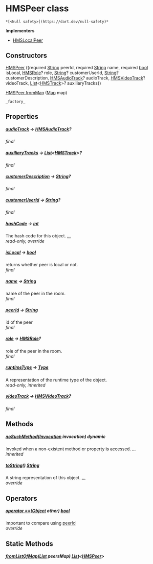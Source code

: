 


# HMSPeer class






    *[<Null safety>](https://dart.dev/null-safety)*








**Implementers**

- [HMSLocalPeer](../hmssdk_flutter/HMSLocalPeer-class.md)



## Constructors

[HMSPeer](../hmssdk_flutter/HMSPeer/HMSPeer.md) ({required [String](https://api.flutter.dev/flutter/dart-core/String-class.html) peerId, required [String](https://api.flutter.dev/flutter/dart-core/String-class.html) name, required [bool](https://api.flutter.dev/flutter/dart-core/bool-class.html) isLocal, [HMSRole](../hmssdk_flutter/HMSRole-class.md)? role, [String](https://api.flutter.dev/flutter/dart-core/String-class.html)? customerUserId, [String](https://api.flutter.dev/flutter/dart-core/String-class.html)? customerDescription, [HMSAudioTrack](../hmssdk_flutter/HMSAudioTrack-class.md)? audioTrack, [HMSVideoTrack](../hmssdk_flutter/HMSVideoTrack-class.md)? videoTrack, [List](https://api.flutter.dev/flutter/dart-core/List-class.html)&lt;[HMSTrack](../hmssdk_flutter/HMSTrack-class.md)>? auxiliaryTracks})

    

[HMSPeer.fromMap](../hmssdk_flutter/HMSPeer/HMSPeer.fromMap.md) ([Map](https://api.flutter.dev/flutter/dart-core/Map-class.html) map)

    _factory_


## Properties

##### [audioTrack](../hmssdk_flutter/HMSPeer/audioTrack.md) &#8594; [HMSAudioTrack](../hmssdk_flutter/HMSAudioTrack-class.md)?



   
_final_



##### [auxiliaryTracks](../hmssdk_flutter/HMSPeer/auxiliaryTracks.md) &#8594; [List](https://api.flutter.dev/flutter/dart-core/List-class.html)&lt;[HMSTrack](../hmssdk_flutter/HMSTrack-class.md)>?



   
_final_



##### [customerDescription](../hmssdk_flutter/HMSPeer/customerDescription.md) &#8594; [String](https://api.flutter.dev/flutter/dart-core/String-class.html)?



   
_final_



##### [customerUserId](../hmssdk_flutter/HMSPeer/customerUserId.md) &#8594; [String](https://api.flutter.dev/flutter/dart-core/String-class.html)?



   
_final_



##### [hashCode](../hmssdk_flutter/HMSPeer/hashCode.md) &#8594; [int](https://api.flutter.dev/flutter/dart-core/int-class.html)



The hash code for this object. [...](../hmssdk_flutter/HMSPeer/hashCode.md)  
_read-only, override_



##### [isLocal](../hmssdk_flutter/HMSPeer/isLocal.md) &#8594; [bool](https://api.flutter.dev/flutter/dart-core/bool-class.html)



returns whether peer is local or not.   
_final_



##### [name](../hmssdk_flutter/HMSPeer/name.md) &#8594; [String](https://api.flutter.dev/flutter/dart-core/String-class.html)



name of the peer in the room.   
_final_



##### [peerId](../hmssdk_flutter/HMSPeer/peerId.md) &#8594; [String](https://api.flutter.dev/flutter/dart-core/String-class.html)



id of the peer   
_final_



##### [role](../hmssdk_flutter/HMSPeer/role.md) &#8594; [HMSRole](../hmssdk_flutter/HMSRole-class.md)?



role of the peer in the room.   
_final_



##### [runtimeType](https://api.flutter.dev/flutter/dart-core/Object/runtimeType.html) &#8594; [Type](https://api.flutter.dev/flutter/dart-core/Type-class.html)



A representation of the runtime type of the object.   
_read-only, inherited_



##### [videoTrack](../hmssdk_flutter/HMSPeer/videoTrack.md) &#8594; [HMSVideoTrack](../hmssdk_flutter/HMSVideoTrack-class.md)?



   
_final_




## Methods

##### [noSuchMethod](https://api.flutter.dev/flutter/dart-core/Object/noSuchMethod.html)([Invocation](https://api.flutter.dev/flutter/dart-core/Invocation-class.html) invocation) dynamic



Invoked when a non-existent method or property is accessed. [...](https://api.flutter.dev/flutter/dart-core/Object/noSuchMethod.html)  
_inherited_



##### [toString](../hmssdk_flutter/HMSPeer/toString.md)() [String](https://api.flutter.dev/flutter/dart-core/String-class.html)



A string representation of this object. [...](../hmssdk_flutter/HMSPeer/toString.md)  
_override_




## Operators

##### [operator ==](../hmssdk_flutter/HMSPeer/operator_equals.md)([Object](https://api.flutter.dev/flutter/dart-core/Object-class.html) other) [bool](https://api.flutter.dev/flutter/dart-core/bool-class.html)



important to compare using <a href="../hmssdk_flutter/HMSPeer/peerId.md">peerId</a>   
_override_





## Static Methods

##### [fromListOfMap](../hmssdk_flutter/HMSPeer/fromListOfMap.md)([List](https://api.flutter.dev/flutter/dart-core/List-class.html) peersMap) [List](https://api.flutter.dev/flutter/dart-core/List-class.html)&lt;[HMSPeer](../hmssdk_flutter/HMSPeer-class.md)>



   










